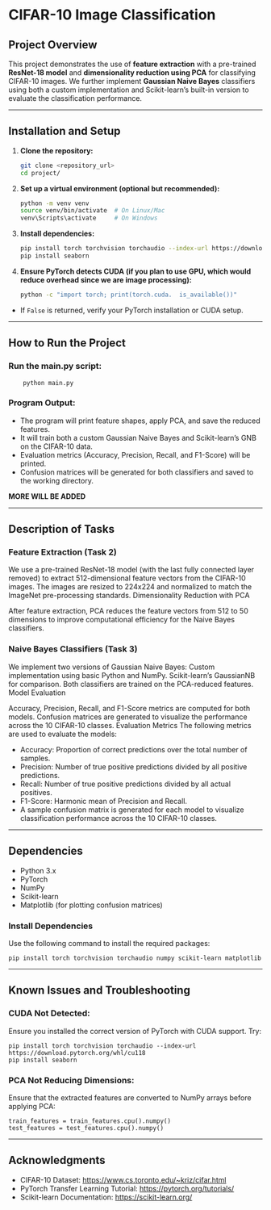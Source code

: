 
# CIFAR-10 Image Classification

## Project Overview
This project demonstrates the use of **feature extraction** with a pre-trained **ResNet-18 model** and **dimensionality reduction using PCA** for classifying CIFAR-10 images. We further implement **Gaussian Naive Bayes** classifiers using both a custom implementation and Scikit-learn’s built-in version to evaluate the classification performance.

---

## **Installation and Setup**

1. **Clone the repository:**
   ```bash
   git clone <repository_url>
   cd project/
   
2. **Set up a virtual environment (optional but recommended):**
    ```bash
    python -m venv venv
    source venv/bin/activate  # On Linux/Mac
    venv\Scripts\activate     # On Windows

3. **Install dependencies:**
    ```bash
    pip install torch torchvision torchaudio --index-url https://download.pytorch.org/whl/cu118
    pip install seaborn
4. **Ensure PyTorch detects CUDA (if you plan to use GPU, which would reduce overhead since we are image processing):**
    ```bash
    python -c "import torch; print(torch.cuda.  is_available())"

- If `False` is returned, verify your PyTorch installation or CUDA setup.

---
## **How to Run the Project**

### Run the main.py script:

    
        python main.py
### Program Output:

- The program will print feature shapes, apply PCA, and save the reduced features.
- It will train both a custom Gaussian Naive Bayes and Scikit-learn’s GNB on the CIFAR-10 data.
- Evaluation metrics (Accuracy, Precision, Recall, and F1-Score) will be printed.
- Confusion matrices will be generated for both classifiers and saved to the working directory.

**MORE WILL BE ADDED**

---

## **Description of Tasks**

### Feature Extraction (Task 2)

We use a pre-trained ResNet-18 model (with the last fully connected layer removed) to extract 512-dimensional feature vectors from the CIFAR-10 images.
The images are resized to 224x224 and normalized to match the ImageNet pre-processing standards.
Dimensionality Reduction with PCA

After feature extraction, PCA reduces the feature vectors from 512 to 50 dimensions to improve computational efficiency for the Naive Bayes classifiers.

### **Naive Bayes Classifiers (Task 3)**

We implement two versions of Gaussian Naive Bayes:
Custom implementation using basic Python and NumPy.
Scikit-learn’s GaussianNB for comparison.
Both classifiers are trained on the PCA-reduced features.
Model Evaluation

Accuracy, Precision, Recall, and F1-Score metrics are computed for both models.
Confusion matrices are generated to visualize the performance across the 10 CIFAR-10 classes.
Evaluation Metrics
The following metrics are used to evaluate the models:

- Accuracy: Proportion of correct predictions over the total number of samples.
- Precision: Number of true positive predictions divided by all positive predictions.
- Recall: Number of true positive predictions divided by all actual positives.
- F1-Score: Harmonic mean of Precision and Recall.
- A sample confusion matrix is generated for each model to visualize classification performance across the 10 CIFAR-10 classes.

---
## Dependencies

- Python 3.x  
- PyTorch  
- NumPy  
- Scikit-learn  
- Matplotlib (for plotting confusion matrices)  

### Install Dependencies

Use the following command to install the required packages: 

    pip install torch torchvision torchaudio numpy scikit-learn matplotlib

---

## **Known Issues and Troubleshooting**
### CUDA Not Detected:

Ensure you installed the correct version of PyTorch with CUDA support. Try:
    
    pip install torch torchvision torchaudio --index-url https://download.pytorch.org/whl/cu118
    pip install seaborn




### PCA Not Reducing Dimensions:

Ensure that the extracted features are converted to NumPy arrays before applying PCA:

    train_features = train_features.cpu().numpy()
    test_features = test_features.cpu().numpy()

---

## **Acknowledgments**
- CIFAR-10 Dataset: https://www.cs.toronto.edu/~kriz/cifar.html
- PyTorch Transfer Learning Tutorial: https://pytorch.org/tutorials/
- Scikit-learn Documentation: https://scikit-learn.org/


